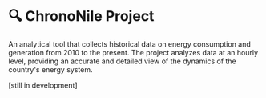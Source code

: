 # 🔍 ChronoNile Project
An analytical tool that collects historical data on energy consumption and generation from 2010 to the present. The project analyzes data at an hourly level, providing an accurate and detailed view of the dynamics of the country's energy system.

[still in development]
